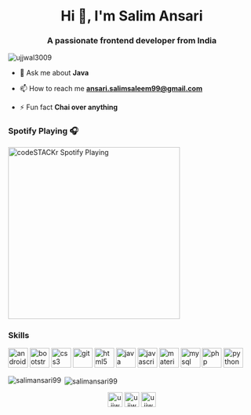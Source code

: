 <h1 align="center">Hi 👋, I'm Salim Ansari</h1>
<h3 align="center">A passionate frontend developer from India</h3>

<p align="left"> <img src="https://komarev.com/ghpvc/?username=ujjwal3009" alt="ujjwal3009" /> </p>

- 💬 Ask me about **Java**

- 📫 How to reach me **ansari.salimsaleem99@gmail.com**

- ⚡ Fun fact **Chai over anything**

### Spotify Playing 🎧
<img src="https://now-playing-codestackr.vercel.app/api/spotify-playing" alt="codeSTACKr Spotify Playing" width="350" />

### Skills
<p align="left"><img src="https://devicons.github.io/devicon/devicon.git/icons/android/android-original-wordmark.svg" alt="android" width="40" height="40"/> <img src="https://devicons.github.io/devicon/devicon.git/icons/bootstrap/bootstrap-plain.svg" alt="bootstrap" width="40" height="40"/> <img src="https://devicons.github.io/devicon/devicon.git/icons/css3/css3-original-wordmark.svg" alt="css3" width="40" height="40"/> <img src="https://www.vectorlogo.zone/logos/git-scm/git-scm-icon.svg" alt="git" width="40" height="40"/> <img src="https://devicons.github.io/devicon/devicon.git/icons/html5/html5-original-wordmark.svg" alt="html5" width="40" height="40"/> <img src="https://devicons.github.io/devicon/devicon.git/icons/java/java-original-wordmark.svg" alt="java" width="40" height="40"/> <img src="https://devicons.github.io/devicon/devicon.git/icons/javascript/javascript-original.svg" alt="javascript" width="40" height="40"/> <img src="https://raw.githubusercontent.com/prplx/svg-logos/5585531d45d294869c4eaab4d7cf2e9c167710a9/svg/materialize.svg" alt="materialize" width="40" height="40"/> <img src="https://devicons.github.io/devicon/devicon.git/icons/mysql/mysql-original-wordmark.svg" alt="mysql" width="40" height="40"/> <img src="https://devicons.github.io/devicon/devicon.git/icons/php/php-original.svg" alt="php" width="40" height="40"/> <img src="https://devicons.github.io/devicon/devicon.git/icons/python/python-original.svg" alt="python" width="40" height="40"/></p>

<p><img align="left" src="https://github-readme-stats.vercel.app/api/top-langs/?username=salimansari99&layout=compact&hide=html" alt="salimansari99" /></p>

<p>&nbsp;<img align="center" src="https://github-readme-stats.vercel.app/api?username=salimansari99&show_icons=true" alt="salimansari99" /></p>

<p align="center">
<a href="https://linkedin.com/in/ujjwal-kumar3009" target="blank"><img align="center" src="https://cdn.jsdelivr.net/npm/simple-icons@3.0.1/icons/linkedin.svg" alt="ujjwal-kumar3009" height="30" width="30" /></a>
<a href="https://www.codechef.com/ujjwal234" target="blank"><img align="center" src="https://cdn.jsdelivr.net/npm/simple-icons@3.1.0/icons/codechef.svg" alt="ujjwal234" height="30" width="30" /></a>
<a href="https://www.hackerrank.com/ujjwal3009_iimt" target="blank"><img align="center" src="https://cdn.jsdelivr.net/npm/simple-icons@3.0.1/icons/hackerrank.svg" alt="ujjwal3009_iimt" height="30" width="30" /></a>
</p>

